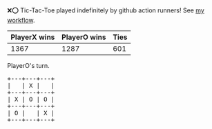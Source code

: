 :x::o: Tic-Tac-Toe played indefinitely by github action runners! See [my workflow](.github/workflows/play.yaml).

|PlayerX wins|PlayerO wins|Ties|
|-|-|-|
|1367|1287|601|

PlayerO's turn.

<pre>
+---+---+---+
|   | X |   |
+---+---+---+
| X | O | O |
+---+---+---+
| O |   | X |
+---+---+---+
</pre>
